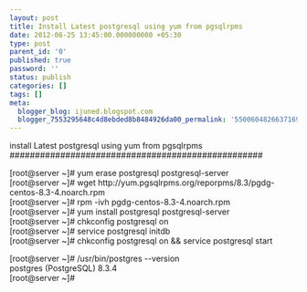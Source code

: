 ```yaml
---
layout: post
title: Install Latest postgresql using yum from pgsqlrpms
date: 2012-06-25 13:45:00.000000000 +05:30
type: post
parent_id: '0'
published: true
password: ''
status: publish
categories: []
tags: []
meta:
  blogger_blog: ijuned.blogspot.com
  blogger_7553295648c4d8ebded8b8484926da00_permalink: '5500604826637169757'
---
```

<div dir="ltr" style="text-align:left;">install Latest postgresql using yum from pgsqlrpms<br />##################################################</p>
<p>[root@server ~]# yum erase postgresql postgresql-server<br />[root@server ~]# wget http://yum.pgsqlrpms.org/reporpms/8.3/pgdg-centos-8.3-4.noarch.rpm<br />[root@server ~]# rpm -ivh pgdg-centos-8.3-4.noarch.rpm<br />[root@server ~]# yum install postgresql postgresql-server<br />[root@server ~]# chkconfig postgresql on<br />[root@server ~]# service postgresql initdb<br />[root@server ~]# chkconfig postgresql on &amp;&amp; service postgresql start</p>
<p>[root@server ~]# /usr/bin/postgres --version<br />postgres (PostgreSQL) 8.3.4<br />[root@server ~]#</div>
